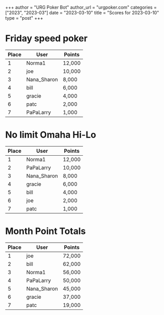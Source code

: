 +++
author = "URG Poker Bot"
author_url = "urgpoker.com"
categories = ["2023", "2023-03"]
date = "2023-03-10"
title = "Scores for 2023-03-10"
type = "post"
+++
# Friday speed poker

| Place | User | Points |
|-------|------|--------|
| 1 | Norma1 | 12,000 |
| 2 | joe | 10,000 |
| 3 | Nana_Sharon | 8,000 |
| 4 | bill | 6,000 |
| 5 | gracie | 4,000 |
| 6 | patc | 2,000 |
| 7 | PaPaLarry | 1,000 |

# No limit Omaha Hi-Lo

| Place | User | Points |
|-------|------|--------|
| 1 | Norma1 | 12,000 |
| 2 | PaPaLarry | 10,000 |
| 3 | Nana_Sharon | 8,000 |
| 4 | gracie | 6,000 |
| 5 | bill | 4,000 |
| 6 | joe | 2,000 |
| 7 | patc | 1,000 |

# Month Point Totals

| Place | User | Points |
|-------|------|--------|
| 1 | joe | 72,000 |
| 2 | bill | 62,000 |
| 3 | Norma1 | 56,000 |
| 4 | PaPaLarry | 50,000 |
| 5 | Nana_Sharon | 45,000 |
| 6 | gracie | 37,000 |
| 7 | patc | 19,000 |
